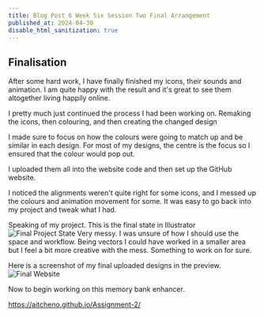 ```yaml
---
title: Blog Post 6 Week Six Session Two Final Arrangement
published_at: 2024-04-30
disable_html_sanitization: true
---
```

## Finalisation
After some hard work, I have finally finished my icons, their sounds and animation. I am quite happy with the result and it's great to see them altogether living happily online.

I pretty much just continued the process I had been working on. Remaking the icons, then colouring, and then creating the changed design

I made sure to focus on how the colours were going to match up and be similar in each design. For most of my designs, the centre is the focus so I ensured that the colour would pop out.

I uploaded them all into the website code and then set up the GitHub website.

I noticed the alignments weren't quite right for some icons, and I messed up the colours and animation movement for some. It was easy to go back into my project and tweak what I had.

Speaking of my project. This is the final state in Illustrator
![Final Project State](/w06s2/final-proh.PNG)
Very messy. I was unsure of how I should use the space and workflow. Being vectors I could have worked in a smaller area but I feel a bit more creative with the mess. Something to work on for sure.

Here is a screenshot of my final uploaded designs in the preview.
![Final Website](/w06s2/so-far.PNG)

Now to begin working on this memory bank enhancer.

https://aitcheno.github.io/Assignment-2/ 